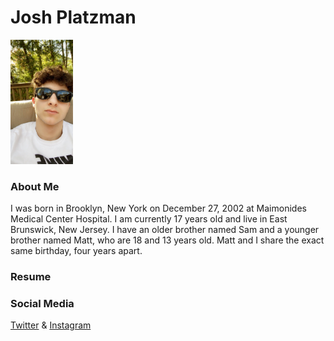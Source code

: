 # Josh Platzman

<img src="me.jpg" width="100">

### About Me
I was born in Brooklyn, New York on December 27, 2002 at Maimonides Medical Center Hospital. I am currently 17 years old and live in East Brunswick, New Jersey. 
I have an older brother named Sam and a younger brother named Matt, who are 18 and 13 years old. Matt and I share the exact same birthday, four years apart. 

### Resume


### Social Media

[Twitter](https://twitter.com/JPlatzman) &
[Instagram](https://www.instagram.com/joshplatzman/?hl=en)

